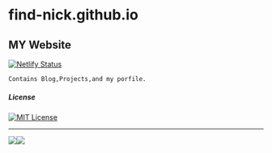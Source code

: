 # find-nick.github.io
## MY Website

[![Netlify Status](https://api.netlify.com/api/v1/badges/17933880-6e66-4519-a4cc-c545c34df37c/deploy-status)](https://find-nick.netlify.app)

`Contains Blog,Projects,and my porfile.`



##### License

[![MIT License](https://find-nick.github.io/MIT.png)](https://opensource.org/licenses/MIT)








---

![](https://img.shields.io/badge/MADE%20WITH-MARKDOWN-lightgrey)![](https://img.shields.io/badge/BULIT%20WITH-%E2%9D%A4%EF%B8%8F%E2%80%8DLOVE-red)
